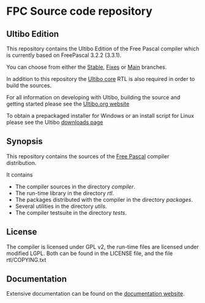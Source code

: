# FPC Source code repository

## Ultibo Edition

This repository contains the Ultibo Edition of the Free Pascal compiler which is currently based on FreePascal 3.2.2 (3.3.1).

You can choose from either the [Stable](https://github.com/ultibohub/FreePascal/tree/ultibo-3.2.2), [Fixes](https://github.com/ultibohub/FreePascal/tree/ultibo-3.2) or [Main](https://github.com/ultibohub/FreePascal/tree/ultibo) branches.

In addition to this repository the [Ultibo core](https://github.com/ultibohub/Core) RTL is also required in order to build the sources.

For all information on developing with Ultibo, building the source and getting started please see the [Ultibo.org website](https://ultibo.org)

To obtain a prepackaged installer for Windows or an install script for Linux please see the Ultibo [downloads page](https://ultibo.org/download/)

## Synopsis
This repository contains the sources of the [Free Pascal](https://www.freepascal.org/) compiler distribution.


It contains
* The compiler sources in the directory *compiler*.
* The run-time library in the directory *rtl*.
* The packages distributed with the compiler in the directory *packages*.
* Several utilities in the directory *utils*.
* The compiler testsuite in the directory *tests*.

## License
The compiler is licensed under GPL v2, the run-time files are licensed under modified LGPL. 
Both can be found in the LICENSE file, and the file rtl/COPYING.txt

## Documentation
Extensive documentation can be found on the [documentation website](https://docs.freepascal.org/). 
